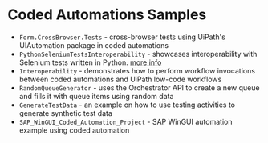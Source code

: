 # Coded Automations Samples
- `Form.CrossBrowser.Tests` - cross-browser tests using UiPath's UIAutomation package in coded automations
- `PythonSeleniumTestsInteroperability` - showcases interoperability with Selenium tests written in Python. [more info](https://github.com/UiPath/codedautomations-samples/tree/main/PythonSeleniumTestsInteroperability)
- `Interoperability` - demonstrates how to perform workflow invocations between coded automations and UiPath low-code workflows
- `RandomQueueGenerator` - uses the Orchestrator API to create a new queue and fills it with queue items using random data
- `GenerateTestData` - an example on how to use testing activities to generate synthetic test data
- `SAP_WinGUI_Coded_Automation_Project` - SAP WinGUI automation example using coded automation
